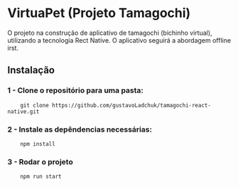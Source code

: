 # VirtuaPet (Projeto Tamagochi)
O projeto na construção de aplicativo de tamagochi (bichinho virtual),
utilizando a tecnologia Rect Native. O aplicativo seguirá a abordagem offline
irst.

##  Instalação
    
### 1 - Clone o repositório para uma pasta:

```
    git clone https://github.com/gustavoLadchuk/tamagochi-react-native.git
```

### 2 - Instale as depêndencias necessárias: 
```
    npm install 
```

### 3 - Rodar o projeto
```
    npm run start 
```
